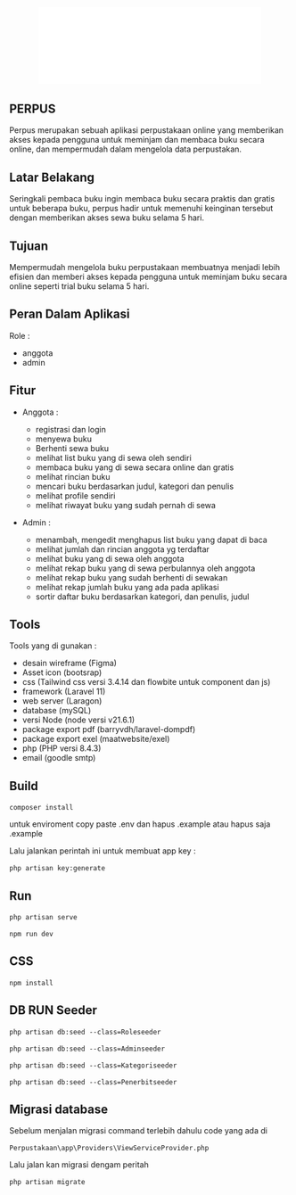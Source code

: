 <p align="center"><img src="public\img\logo.png" width="400" alt="Laravel Logo"></p>

<!-- <p align="center">
<a href="https://github.com/laravel/framework/actions"><img src="https://github.com/laravel/framework/workflows/tests/badge.svg" alt="Build Status"></a>
<a href="https://packagist.org/packages/laravel/framework"><img src="https://img.shields.io/packagist/dt/laravel/framework" alt="Total Downloads"></a>
<a href="https://packagist.org/packages/laravel/framework"><img src="https://img.shields.io/packagist/v/laravel/framework" alt="Latest Stable Version"></a>
<a href="https://packagist.org/packages/laravel/framework"><img src="https://img.shields.io/packagist/l/laravel/framework" alt="License"></a>
</p> -->

## PERPUS

Perpus merupakan sebuah aplikasi perpustakaan online yang memberikan akses kepada pengguna untuk meminjam dan membaca buku secara online, dan mempermudah dalam mengelola data perpustakan.

<!-- - [Simple, fast routing engine](https://laravel.com/docs/routing).
- [Powerful dependency injection container](https://laravel.com/docs/container).
- Multiple back-ends for [session](https://laravel.com/docs/session) and [cache](https://laravel.com/docs/cache) storage.
- Expressive, intuitive [database ORM](https://laravel.com/docs/eloquent).
- Database agnostic [schema migrations](https://laravel.com/docs/migrations).
- [Robust background job processing](https://laravel.com/docs/queues).
- [Real-time event broadcasting](https://laravel.com/docs/broadcasting). -->


## Latar Belakang

Seringkali pembaca buku ingin membaca buku secara praktis dan gratis untuk beberapa buku, perpus hadir untuk memenuhi keinginan tersebut dengan memberikan akses sewa buku selama 5 hari.

## Tujuan 

Mempermudah mengelola buku perpustakaan membuatnya menjadi lebih efisien dan memberi akses kepada pengguna untuk meminjam buku secara online seperti trial buku selama 5 hari.

## Peran Dalam Aplikasi

Role : 

*	anggota
*	admin

## Fitur 

* Anggota :
    * registrasi dan login
    * menyewa buku
    * Berhenti sewa buku
    * melihat list buku yang di sewa oleh sendiri
    * membaca buku yang di sewa secara online dan gratis
    * melihat rincian buku
    * mencari buku berdasarkan judul, kategori dan penulis
    * melihat profile sendiri
    * melihat riwayat buku yang sudah pernah di sewa

* Admin :
    * menambah, mengedit menghapus list buku yang dapat di baca
    * melihat jumlah dan rincian anggota yg terdaftar
    * melihat buku yang di sewa oleh anggota 
    * melihat rekap buku yang di sewa perbulannya oleh anggota
    * melihat rekap buku yang sudah berhenti di sewakan
    * melihat rekap jumlah buku yang ada pada aplikasi
    * sortir daftar buku berdasarkan kategori, dan penulis, judul

## Tools 

Tools yang di gunakan :
*	desain wireframe (Figma)
*   Asset icon (bootsrap)
*	css (Tailwind css versi 3.4.14 dan flowbite untuk component dan js) 
*	framework (Laravel 11)
*	web server (Laragon)
*	database (mySQL)
*	versi Node (node versi v21.6.1)
*	package export pdf (barryvdh/laravel-dompdf)
*	package export exel (maatwebsite/exel)
*	php (PHP versi 8.4.3)
*   email (goodle smtp)

## Build 

```
composer install
```

untuk enviroment
copy paste .env dan hapus .example atau hapus saja .example

Lalu jalankan perintah ini untuk membuat app key :
```
php artisan key:generate
```

## Run  

```
php artisan serve
```

```
npm run dev
```
##  CSS 

```
npm install
```

##  DB RUN Seeder

```
php artisan db:seed --class=Roleseeder
```
```
php artisan db:seed --class=Adminseeder
```
```
php artisan db:seed --class=Kategoriseeder
```
```
php artisan db:seed --class=Penerbitseeder
```
## Migrasi database

Sebelum menjalan migrasi command terlebih dahulu code yang ada di 
```
Perpustakaan\app\Providers\ViewServiceProvider.php
```

Lalu jalan kan migrasi dengam peritah 
```
php artisan migrate
```



<!-- ## Laravel Sponsors

We would like to extend our thanks to the following sponsors for funding Laravel development. If you are interested in becoming a sponsor, please visit the [Laravel Partners program](https://partners.laravel.com).

### Premium Partners

- **[Vehikl](https://vehikl.com/)**
- **[Tighten Co.](https://tighten.co)**
- **[WebReinvent](https://webreinvent.com/)**
- **[Kirschbaum Development Group](https://kirschbaumdevelopment.com)**
- **[64 Robots](https://64robots.com)**
- **[Curotec](https://www.curotec.com/services/technologies/laravel/)**
- **[Cyber-Duck](https://cyber-duck.co.uk)**
- **[DevSquad](https://devsquad.com/hire-laravel-developers)**
- **[Jump24](https://jump24.co.uk)**
- **[Redberry](https://redberry.international/laravel/)**
- **[Active Logic](https://activelogic.com)**
- **[byte5](https://byte5.de)**
- **[OP.GG](https://op.gg)**

## Contributing

Thank you for considering contributing to the Laravel framework! The contribution guide can be found in the [Laravel documentation](https://laravel.com/docs/contributions).

## Code of Conduct

In order to ensure that the Laravel community is welcoming to all, please review and abide by the [Code of Conduct](https://laravel.com/docs/contributions#code-of-conduct).

## Security Vulnerabilities

If you discover a security vulnerability within Laravel, please send an e-mail to Taylor Otwell via [taylor@laravel.com](mailto:taylor@laravel.com). All security vulnerabilities will be promptly addressed.

## License

The Laravel framework is open-sourced software licensed under the [MIT license](https://opensource.org/licenses/MIT). -->
